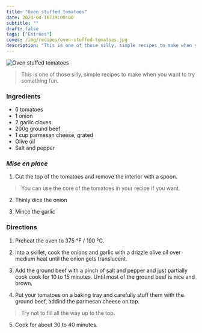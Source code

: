 ```yaml
---
title: "Oven stuffed tomatoes"
date: 2023-04-16T19:00:00
subtitle: ""
draft: false
tags: ["Entrées"]
cover: /img/recipes/oven-stuffed-tomatoes.jpg
description: "This is one of those silly, simple recipes to make when you want to try something fun."
---
```


<div class="my-flexbox row-collapse center basic-gap" >
  <div>
    <img src="/img/recipes/oven-stuffed-tomatoes.jpg" alt="Oven stuffed tomatoes" class="cover-img">
  </div>
  <div>
    <blockquote>
      This is one of those silly, simple recipes to make when you want to try something fun.
    </blockquote>
  </div>
</div>

### Ingredients

- 6 tomatoes
- 1 onion
- 2 garlic cloves
- 200g ground beef
- 1 cup parmesan cheese, grated
- Olive oil
- Salt and pepper

### _Mise en place_

1. Cut the top of the tomatoes and remove the interior with a spoon.

> You can use the core of the tomatoes in your recipe if you want.

2. Thinly dice the onion

3. Mince the garlic

### Directions

1. Preheat the oven to 375 °F / 190 °C.

2. Into a skillet, cook the onions and garlic with a drizzle olive oil over medium heat until the onion gets translucent.

3. Add the ground beef with a pinch of salt and pepper and just partially cook cook for 10 to 15 minutes. Until most of the ground beef is nice and brown.

4. Put your tomatoes on a baking tray and carefully stuff them with the ground beef, addind the parmesan cheese on top.

<blockquote class="with-roo">Try not to fill all the way up to the top.</blockquote>

5. Cook for about 30 to 40 minutes.
